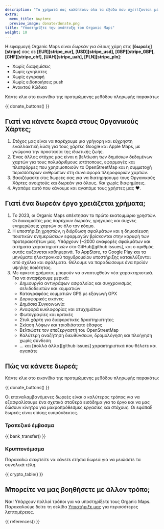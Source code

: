 ```yaml
---
description: "Τα χρήματά σας καλύπτουν όλα τα έξοδα που σχετίζονται με το έργο και μας δίνουν κίνητρο να βελτιώσουμε τους Organic Maps."
extra:
  menu_title: Δωρίστε
  preview_image: donate/donate.png
title: "Υποστηρίξτε την ανάπτυξη του Organic Maps"
weight: 10
---
```


Η εφαρμογή Organic Maps είναι _δωρεάν για όλους_ χάρη στις
**[δωρεές][stripe]** σας σε **[EUR][stripe_eur], [USD][stripe_usd],
[GBP][stripe_GBP], [CHF][stripe_chf], [UAH][stripe_uah],
[PLN][stripe_pln]**:

- Χωρίς διαφημίσεις
- Χωρίς ιχνηλάτες
- Χωρίς εγγραφή
- Χωρίς ειδοποιήσεις push
- Ανοικτού Κώδικα

Κάντε κλικ στο εικονίδιο της προτιμώμενης μεθόδου πληρωμής παρακάτω:

{{ donate_buttons() }}

## Γιατί να κάνετε δωρεά στους Οργανικούς Χάρτες;

1. Στόχος μας είναι να παρέχουμε μια γρήγορη και εύχρηστη εναλλακτική λύση
   για τους χάρτες Google και Apple Maps, με γνώμονα την προστασία της
   ιδιωτικής ζωής.
2. Ένας άλλος στόχος μας είναι η βελτίωση των δημόσιων δεδομένων χαρτών για
   τους πολυάριθμους ιστότοπους, εφαρμογές και πλατφόρμες που χρησιμοποιούν
   το OpenStreetMap και η συμμετοχή περισσότερων ανθρώπων στη συνεισφορά
   πληροφοριών χαρτών.
3. Βασιζόμαστε στις δωρεές σας για να διατηρήσουμε τους Οργανικούς Χάρτες
   ανοιχτούς και δωρεάν για όλους. Και χωρίς διαφημίσεις.
4. Αγαπάμε αυτό που κάνουμε και αγαπάμε τους χρήστες μας ❤️.

## Γιατί ένα δωρεάν έργο χρειάζεται χρήματα;

1. Το 2023, οι Organic Maps απέκτησαν το πρώτο εκατομμύριο χρηστών. Οι
   διακομιστές μας παρέχουν δωρεάν, γρήγορες και συχνές ενημερώσεις χαρτών
   σε όλο τον κόσμο.
2. Η υποστήριξη χρηστών, η διόρθωση σφαλμάτων και η δημοσίευση ποιοτικών
   ενημερώσεων εφαρμογών βρίσκονται στην κορυφή των προτεραιοτήτων μας.
   Υπάρχουν [~2000 αναφορές σφαλμάτων και αιτήματα χαρακτηριστικών στο
   GitHub][github issues], και ο αριθμός αυτός αυξάνεται καθημερινά. Το
   AppStore, το Google Play και τα μηνύματα ηλεκτρονικού ταχυδρομείου
   υποστήριξης κατακλύζονται από σχόλια και σφάλματα. Θέλουμε να παραδώσουμε
   ένα προϊόν υψηλής ποιότητας.
3. Με αρκετά χρήματα, μπορούν να αναπτυχθούν νέα χαρακτηριστικά. Για να
   αναφέρουμε μερικά:
   - Δημιουργία αντιγράφων ασφαλείας και συγχρονισμός σελιδοδεικτών και
     κομματιών
   - Καταγραφέας κομματιών GPS με εξαγωγή GPX
   - Δορυφορικές εικόνες
   - Δημόσια Συγκοινωνία
   - Αναφορά κυκλοφορίας και ατυχημάτων
   - Φωτογραφίες και κριτικές
   - Στυλ χάρτη για διαφορετικές δραστηριότητες
   - Σκίαση λόφων και τρισδιάστατο έδαφος
   - Βελτιώστε τον επεξεργαστή του OpenStreetMap
   - Καλύτερη αναζήτηση διευθύνσεων, δρομολόγηση και πλοήγηση χωρίς σύνδεση
   - ... και [πολλά άλλα][github issues] χαρακτηριστικά που θέλετε και
     αγαπάτε

## Πώς να κάνετε δωρεά;

Κάντε κλικ στο εικονίδιο της προτιμώμενης μεθόδου πληρωμής παρακάτω:

{{ donate_buttons() }}

Οι επαναλαμβανόμενες δωρεές είναι ο καλύτερος τρόπος για να εξασφαλίσουμε
ένα σχετικά σταθερό εισόδημα για το έργο και να μας δώσουν κίνητρο για
μακροπρόθεσμες εργασίες και στόχους. Οι εφάπαξ δωρεές είναι επίσης
ευπρόσδεκτες.

### Τραπεζικό έμβασμα

{{ bank_transfer() }}

### Κρυπτονόμισμα

Παρακαλώ σκεφτείτε να κάνετε ετήσια δωρεά για να μειώσετε τα συνολικά τέλη.

{{ crypto_table() }}

## Μπορείτε να μας βοηθήσετε με άλλον τρόπο;

Ναι! Υπάρχουν πολλοί τρόποι για να υποστηρίξετε τους Organic
Maps. Παρακαλούμε δείτε τη σελίδα [Υποστήριξε μας](@/contribute/index.md) για
περισσότερες λεπτομέρειες.

{{ references() }}
